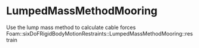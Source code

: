 # LumpedMassMethodMooring
Use the lump mass method to calculate cable forces
Foam::sixDoFRigidBodyMotionRestraints::LumpedMassMethodMooring::restrain
